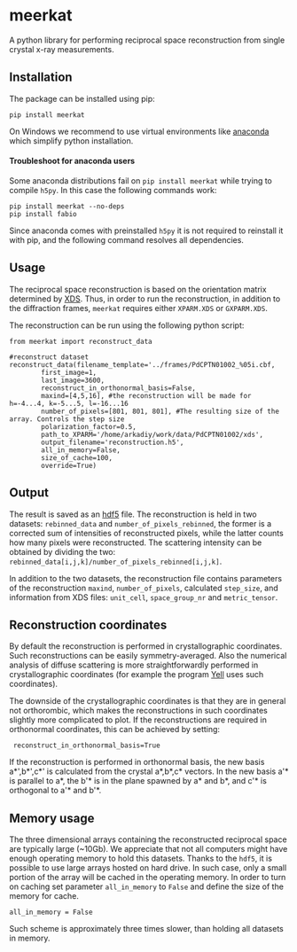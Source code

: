 # meerkat
A python library for performing reciprocal space reconstruction from single crystal x-ray measurements. 

## Installation
The package can be installed using pip:

    pip install meerkat
    
On Windows we recommend to use virtual environments like [anaconda](https://store.continuum.io/cshop/anaconda/) which simplify python installation. 

#### Troubleshoot for anaconda users

Some anaconda distributions fail on `pip install meerkat` while trying to compile `h5py`. In this case the following commands work:

```
pip install meerkat --no-deps
pip install fabio
```

Since anaconda comes with preinstalled `h5py` it is not required to reinstall it with pip, and the following command resolves all dependencies.

## Usage

The reciprocal space reconstruction is based on the orientation matrix determined by [XDS](“xds.mpimf-heidelberg.mpg.de”). Thus, in order to run the reconstruction, in addition to the diffraction frames, `meerkat` requires either `XPARM.XDS` or `GXPARM.XDS`.

The reconstruction can be run using the following python script:

```
from meerkat import reconstruct_data

#reconstruct dataset
reconstruct_data(filename_template='../frames/PdCPTN01002_%05i.cbf,
        first_image=1,
        last_image=3600,
        reconstruct_in_orthonormal_basis=False,
        maxind=[4,5,16], #the reconstruction will be made for h=-4...4, k=-5...5, l=-16...16
        number_of_pixels=[801, 801, 801], #The resulting size of the array. Controls the step size
        polarization_factor=0.5,
        path_to_XPARM='/home/arkadiy/work/data/PdCPTN01002/xds',
        output_filename='reconstruction.h5',
        all_in_memory=False,
        size_of_cache=100,
        override=True)
```

## Output
The result is saved as an [hdf5](“http://www.hdfgroup.org/HDF5/”) file. The reconstruction is held in two datasets: `rebinned_data` and `number_of_pixels_rebinned`, the former is a corrected sum of intensities of reconstructed pixels, while the latter counts how many pixels were reconstructed. The scattering intensity can be obtained by dividing the two: `rebinned_data[i,j,k]/number_of_pixels_rebinned[i,j,k]`.

In addition to the two datasets, the reconstruction file contains parameters of the reconstruction `maxind`,  `number_of_pixels`, calculated `step_size`, and information from XDS files: `unit_cell`, `space_group_nr` and `metric_tensor`.

## Reconstruction coordinates

By default the reconstruction is performed in crystallographic coordinates. Such reconstructions can be easily symmetry-averaged. Also the numerical analysis of diffuse scattering is more straightforwardly performed in crystallographic coordinates (for example the program [Yell](“https://github.com/YellProgram/Yell/”) uses such coordinates).

The downside of the crystallographic coordinates is that they are in general not orthorombic, which makes the reconstructions in such coordinates slightly more complicated to plot. If the reconstructions are required in orthonormal coordinates, this can be achieved by setting: 

     reconstruct_in_orthonormal_basis=True

If the reconstruction is performed in orthonormal basis, the new basis a\*',b\*',c\*' is calculated from the crystal a\*,b\*,c\* vectors. In the new basis a'\* is parallel to a\*, the b'\* is in the plane spawned by a\* and b\*, and c'\* is orthogonal to a'\* and b'\*.

## Memory usage
The three dimensional arrays containing the reconstructed reciprocal space are typically large (~10Gb). We appreciate that not all computers might have enough operating memory to hold this datasets. Thanks to the `hdf5`, it is possible to use large arrays hosted on hard drive. In such case, only a small portion of the array will be cached in the operating memory. In order to turn on caching set parameter `all_in_memory` to `False` and define the size of the memory for cache.

    all_in_memory = False

Such scheme is approximately three times slower, than holding all datasets in memory.
